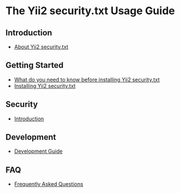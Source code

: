 The Yii2 security.txt Usage Guide
==================================

Introduction
------------
* [About Yii2 security.txt](intro-about-yii2-security.txt.md)

Getting Started
---------------
* [What do you need to know before installing Yii2 security.txt](start-prerequisites.md)
* [Installing Yii2 security.txt](start-installation.md)

Security
--------
* [Introduction](security.md)

Development
-----------
* [Development Guide](../internals/README.md)

FAQ
--------
* [Frequently Asked Questions](faq.md)
